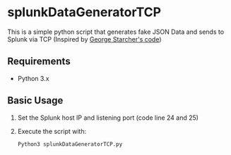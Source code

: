 # splunkDataGeneratorTCP

This is a simple python script that generates fake JSON Data and sends to Splunk via TCP (Inspired by [George Starcher's code](https://github.com/georgestarcher/Splunk-Class-httpevent))



## Requirements

- Python 3.x

## Basic Usage

1. Set the Splunk host IP and listening port (code line 24 and 25)

2. Execute the script with:

   ```
   Python3 splunkDataGeneratorTCP.py
   ```

   

